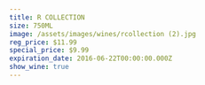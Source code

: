 ```yaml
---
title: R COLLECTION
size: 750ML
image: /assets/images/wines/rcollection (2).jpg
reg_price: $11.99
special_price: $9.99
expiration_date: 2016-06-22T00:00:00.000Z
show_wine: true
---
```



